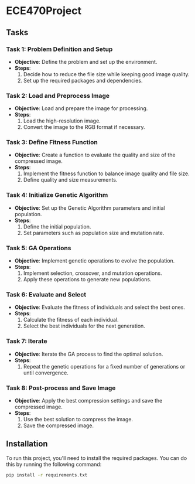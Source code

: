 # ECE470Project

## Tasks

### Task 1: Problem Definition and Setup
- **Objective**: Define the problem and set up the environment.
- **Steps**:
  1. Decide how to reduce the file size while keeping good image quality.
  2. Set up the required packages and dependencies.

### Task 2: Load and Preprocess Image
- **Objective**: Load and prepare the image for processing.
- **Steps**:
  1. Load the high-resolution image.
  2. Convert the image to the RGB format if necessary.

### Task 3: Define Fitness Function
- **Objective**: Create a function to evaluate the quality and size of the compressed image.
- **Steps**:
  1. Implement the fitness function to balance image quality and file size.
  2. Define quality and size measurements.

### Task 4: Initialize Genetic Algorithm
- **Objective**: Set up the Genetic Algorithm parameters and initial population.
- **Steps**:
  1. Define the initial population.
  2. Set parameters such as population size and mutation rate.

### Task 5: GA Operations
- **Objective**: Implement genetic operations to evolve the population.
- **Steps**:
  1. Implement selection, crossover, and mutation operations.
  2. Apply these operations to generate new populations.

### Task 6: Evaluate and Select
- **Objective**: Evaluate the fitness of individuals and select the best ones.
- **Steps**:
  1. Calculate the fitness of each individual.
  2. Select the best individuals for the next generation.

### Task 7: Iterate
- **Objective**: Iterate the GA process to find the optimal solution.
- **Steps**:
  1. Repeat the genetic operations for a fixed number of generations or until convergence.

### Task 8: Post-process and Save Image
- **Objective**: Apply the best compression settings and save the compressed image.
- **Steps**:
  1. Use the best solution to compress the image.
  2. Save the compressed image.

## Installation

To run this project, you'll need to install the required packages. You can do this by running the following command:

```bash
pip install -r requirements.txt

